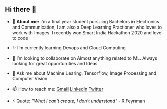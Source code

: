 ## Hi there 👋


* 🔭 __About me:__ I'm a final year student pursuing Bachelors in Electronics and Communication, I am also a Deep Learning Practioner who loves to work with Images. I recently won Smart India Hackathon 2020 and love to code 

* ✨ I’m currently learning Devops and Cloud Computing  

* 👯 I’m looking to collaborate on Almost anything related to ML. Always looking for great opportunities and Ideas  

* 💬 Ask me about Machine Learing, Tensorflow, Image Processing and Computer Vision

* 📫 How to reach me: [Gmail](mailto:ankurvermaaxz@gmail.com)  [LinkedIn](https://www.linkedin.com/in/ankuraxz/)  [Twitter](https://twitter.com/DEV__Ankur)   

* ⚡ Quote: _"What I can't create, I don't understand"_ - R.Feynman  

